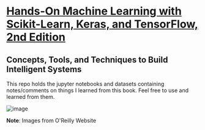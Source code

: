 # [Hands-On Machine Learning with Scikit-Learn, Keras, and TensorFlow, 2nd Edition](https://www.oreilly.com/library/view/hands-on-machine-learning/9781492032632/) 
## Concepts, Tools, and Techniques to Build Intelligent Systems
This repo holds the jupyter notebooks and datasets containing notes/comments on things I learned from this book. Feel free to use and learned from them.

![image](https://user-images.githubusercontent.com/56764399/115943963-a0a12400-a4d0-11eb-8698-366320dafe7f.png)

**Note**: Images from O'Reilly Website
